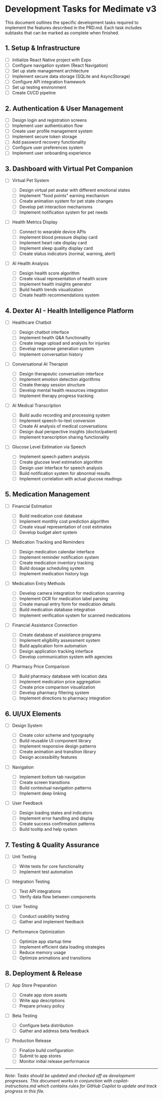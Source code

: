 # Development Tasks for Medimate v3

This document outlines the specific development tasks required to implement the features described in the PRD.md. Each task includes subtasks that can be marked as complete when finished.

## 1. Setup & Infrastructure

- [ ] Initialize React Native project with Expo
- [ ] Configure navigation system (React Navigation)
- [ ] Set up state management architecture
- [ ] Implement secure data storage (SQLite and AsyncStorage)
- [ ] Configure API integration framework
- [ ] Set up testing environment
- [ ] Create CI/CD pipeline

## 2. Authentication & User Management

- [ ] Design login and registration screens
- [ ] Implement user authentication flow
- [ ] Create user profile management system
- [ ] Implement secure token storage
- [ ] Add password recovery functionality
- [ ] Configure user preferences system
- [ ] Implement user onboarding experience

## 3. Dashboard with Virtual Pet Companion

- [ ] Virtual Pet System

  - [ ] Design virtual pet avatar with different emotional states
  - [ ] Implement "food points" earning mechanism
  - [ ] Create animation system for pet state changes
  - [ ] Develop pet interaction mechanisms
  - [ ] Implement notification system for pet needs

- [ ] Health Metrics Display

  - [ ] Connect to wearable device APIs
  - [ ] Implement blood pressure display card
  - [ ] Implement heart rate display card
  - [ ] Implement sleep quality display card
  - [ ] Create status indicators (normal, warning, alert)

- [ ] AI Health Analysis
  - [ ] Design health score algorithm
  - [ ] Create visual representation of health score
  - [ ] Implement health insights generator
  - [ ] Build health trends visualization
  - [ ] Create health recommendations system

## 4. Dexter AI - Health Intelligence Platform

- [ ] Healthcare Chatbot

  - [ ] Design chatbot interface
  - [ ] Implement health Q&A functionality
  - [ ] Create image upload and analysis for injuries
  - [ ] Develop response generation system
  - [ ] Implement conversation history

- [ ] Conversational AI Therapist

  - [ ] Design therapeutic conversation interface
  - [ ] Implement emotion detection algorithms
  - [ ] Create therapy session structure
  - [ ] Develop mental health resources integration
  - [ ] Implement therapy progress tracking

- [ ] AI Medical Transcription

  - [ ] Build audio recording and processing system
  - [ ] Implement speech-to-text conversion
  - [ ] Create AI analysis of medical conversations
  - [ ] Design dual perspective insights (doctor/patient)
  - [ ] Implement transcription sharing functionality

- [ ] Glucose Level Estimation via Speech
  - [ ] Implement speech pattern analysis
  - [ ] Create glucose level estimation algorithm
  - [ ] Design user interface for speech analysis
  - [ ] Build notification system for abnormal results
  - [ ] Implement correlation with actual glucose readings

## 5. Medication Management

- [ ] Financial Estimation

  - [ ] Build medication cost database
  - [ ] Implement monthly cost prediction algorithm
  - [ ] Create visual representation of cost estimates
  - [ ] Develop budget alert system

- [ ] Medication Tracking and Reminders

  - [ ] Design medication calendar interface
  - [ ] Implement reminder notification system
  - [ ] Create medication inventory tracking
  - [ ] Build dosage scheduling system
  - [ ] Implement medication history logs

- [ ] Medication Entry Methods

  - [ ] Develop camera integration for medication scanning
  - [ ] Implement OCR for medication label parsing
  - [ ] Create manual entry form for medication details
  - [ ] Build medication database integration
  - [ ] Implement verification system for scanned medications

- [ ] Financial Assistance Connection

  - [ ] Create database of assistance programs
  - [ ] Implement eligibility assessment system
  - [ ] Build application form automation
  - [ ] Design application tracking interface
  - [ ] Develop communication system with agencies

- [ ] Pharmacy Price Comparison
  - [ ] Build pharmacy database with location data
  - [ ] Implement medication price aggregation
  - [ ] Create price comparison visualization
  - [ ] Develop pharmacy filtering system
  - [ ] Implement directions to pharmacy integration

## 6. UI/UX Elements

- [ ] Design System

  - [ ] Create color scheme and typography
  - [ ] Build reusable UI component library
  - [ ] Implement responsive design patterns
  - [ ] Create animation and transition library
  - [ ] Design accessibility features

- [ ] Navigation

  - [ ] Implement bottom tab navigation
  - [ ] Create screen transitions
  - [ ] Build contextual navigation patterns
  - [ ] Implement deep linking

- [ ] User Feedback
  - [ ] Design loading states and indicators
  - [ ] Implement error handling and display
  - [ ] Create success confirmation patterns
  - [ ] Build tooltip and help system

## 7. Testing & Quality Assurance

- [ ] Unit Testing

  - [ ] Write tests for core functionality
  - [ ] Implement test automation

- [ ] Integration Testing

  - [ ] Test API integrations
  - [ ] Verify data flow between components

- [ ] User Testing

  - [ ] Conduct usability testing
  - [ ] Gather and implement feedback

- [ ] Performance Optimization
  - [ ] Optimize app startup time
  - [ ] Implement efficient data loading strategies
  - [ ] Reduce memory usage
  - [ ] Optimize animations and transitions

## 8. Deployment & Release

- [ ] App Store Preparation

  - [ ] Create app store assets
  - [ ] Write app descriptions
  - [ ] Prepare privacy policy

- [ ] Beta Testing

  - [ ] Configure beta distribution
  - [ ] Gather and address beta feedback

- [ ] Production Release
  - [ ] Finalize build configuration
  - [ ] Submit to app stores
  - [ ] Monitor initial release performance

---

_Note: Tasks should be updated and checked off as development progresses. This document works in conjunction with copilot-instructions.md which contains rules for GitHub Copilot to update and track progress in this file._

